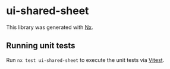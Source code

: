 # ui-shared-sheet

This library was generated with [Nx](https://nx.dev).

## Running unit tests

Run `nx test ui-shared-sheet` to execute the unit tests via [Vitest](https://vitest.dev/).

